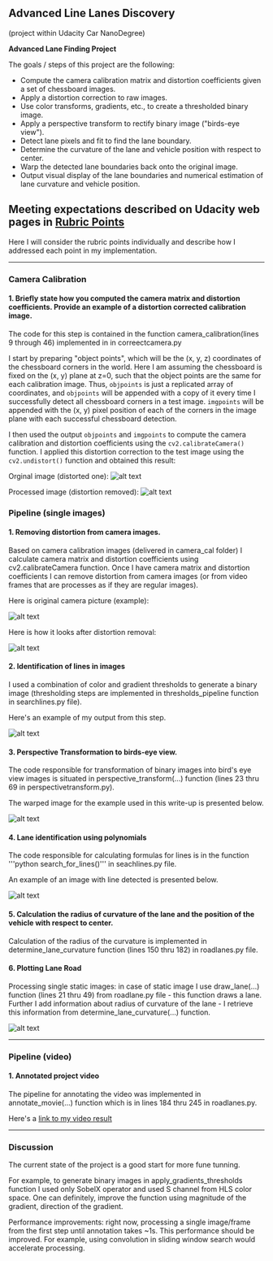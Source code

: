 ## Advanced Line Lanes Discovery 
(project within Udacity Car NanoDegree)

**Advanced Lane Finding Project**

The goals / steps of this project are the following:

* Compute the camera calibration matrix and distortion coefficients given a set of chessboard images.
* Apply a distortion correction to raw images.
* Use color transforms, gradients, etc., to create a thresholded binary image.
* Apply a perspective transform to rectify binary image ("birds-eye view").
* Detect lane pixels and fit to find the lane boundary.
* Determine the curvature of the lane and vehicle position with respect to center.
* Warp the detected lane boundaries back onto the original image.
* Output visual display of the lane boundaries and numerical estimation of lane curvature and vehicle position.

[//]: # (Image References)

[image0]: ./camera_cal/calibration2.jpg "Distorted"
[image1]: ./output_images/undist_calibration2.jpg "Undistorted"
[image2]: ./test_images/test3.jpg "Original image"
[image10]: ./output_images/undist_test3.jpg "Undistorted Image"
[image3]: ./output_images/lines_undist_test3.jpg "Binary Example"
[image4]: ./output_images/warped_lines_undist_test3.jpg "Warp Example"
[image5]: ./output_images/per_warped_lines_undist_test3.jpg "Fit Visual"
[image6]: ./output_images/annotated_test3.jpg "Output"
[video1]: ./annotated_project_video.mp4 "Video"

## Meeting expectations described on Udacity web pages in [Rubric Points](https://review.udacity.com/#!/rubrics/571/view)

Here I will consider the rubric points individually and describe how I addressed each point in my implementation. 

---
### Camera Calibration 

#### 1. Briefly state how you computed the camera matrix and distortion coefficients. Provide an example of a distortion corrected calibration image.

The code for this step is contained in the function camera_calibration(lines 9 through 46) implemented in in correectcamera.py 

I start by preparing "object points", which will be the (x, y, z) coordinates of the chessboard corners in the world. Here I am assuming the chessboard is fixed on the (x, y) plane at z=0, such that the object points are the same for each calibration image.  Thus, `objpoints` is just a replicated array of coordinates, and `objpoints` will be appended with a copy of it every time I successfully detect all chessboard corners in a test image.  `imgpoints` will be appended with the (x, y) pixel position of each of the corners in the image plane with each successful chessboard detection.  

I then used the output `objpoints` and `imgpoints` to compute the camera calibration and distortion coefficients using the `cv2.calibrateCamera()` function.  I applied this distortion correction to the test image using the `cv2.undistort()` function and obtained this result: 

Orginal image (distorted one):
![alt text][image0]

Processed image (distortion removed):
![alt text][image1]


### Pipeline (single images)

#### 1. Removing distortion from camera images.

Based on camera calibration images (delivered in camera_cal folder) I calculate camera matrix and distortion coefficients using cv2.calibrateCamera function. Once I have camera matrix and distortion coefficients I can remove distortion from camera images (or from video frames that are processes as if they are regular images).

Here is original camera picture (example):

![alt text][image2]

Here is how it looks after distortion removal:

![alt text][image10]

#### 2. Identification of lines in images

I used a combination of color and gradient thresholds to generate a binary image (thresholding steps are implemented in thresholds_pipeline function in searchlines.py file). 

Here's an example of my output from this step.

![alt text][image3]

#### 3. Perspective Transformation to birds-eye view.

The code responsible for transformation of binary images into bird's eye view images is situated in perspective_transform(...) function (lines 23 thru 69 in perspectivetransform.py).

The warped image for the example used in this write-up is presented below.

![alt text][image4]

#### 4. Lane identification using polynomials

The code responsible for calculating formulas for lines is in the function '''python search_for_lines()''' in seachlines.py file. 

An example of an image with line detected is presented below.

![alt text][image5]

#### 5. Calculation the radius of curvature of the lane and the position of the vehicle with respect to center.

Calculation of the radius of the curvature is implemented in determine_lane_curvature function (lines 150 thru 182) in roadlanes.py file.

#### 6. Plotting Lane Road

Processing single static images: in case of static image I use draw_lane(...) function (lines 21 thru 49) from roadlane.py file - this function draws a lane. Further I add information about radius of curvature of the lane - I retrieve this information from determine_lane_curvature(...) function. 

![alt text][image6]

---

### Pipeline (video)

#### 1. Annotated project video  

The pipeline for annotating the video was implemented in annotate_movie(...) function which is in lines 184 thru 245 in roadlanes.py.

Here's a [link to my video result](./annotated_project_video.mp4)

---

### Discussion

The current state of the project is a good start for more fune tunning.

For example, to generate binary images in apply_gradients_thresholds function  I used only SobelX operator and used S channel from HLS color space. One can definitely, improve the function using magnitude of the gradient, direction of the gradient.

Performance improvements: right now, processing a single image/frame from the first step until annotation takes ~1s. This performance should be improved. For example, using convolution in sliding window search would accelerate processing.


